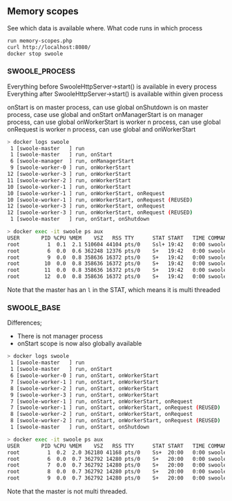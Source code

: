 
## Memory scopes

See which data is available where. What code runs in which process

```bash
run memory-scopes.php
curl http://localhost:8080/
docker stop swoole
```

### SWOOLE_PROCESS

Everything before SwooleHttpServer->start() is available in every process
Everything after SwooleHttpServer->start() is available within given process

onStart is on master process, can use global
onShutdown is on master process, case use global and onStart
onManagerStart is on manager process, can use global
onWorkerStart is worker n process, can use global
onRequest is worker n process, can use global and onWorkerStart

```bash
> docker logs swoole
 1 [swoole-master   ] run
 1 [swoole-master   ] run, onStart
 6 [swoole-manager  ] run, onManagerStart
 9 [swoole-worker-0 ] run, onWorkerStart
12 [swoole-worker-3 ] run, onWorkerStart
11 [swoole-worker-2 ] run, onWorkerStart
10 [swoole-worker-1 ] run, onWorkerStart
10 [swoole-worker-1 ] run, onWorkerStart, onRequest
10 [swoole-worker-1 ] run, onWorkerStart, onRequest (REUSED)
12 [swoole-worker-3 ] run, onWorkerStart, onRequest
12 [swoole-worker-3 ] run, onWorkerStart, onRequest (REUSED)
 1 [swoole-master   ] run, onStart, onShutdown
```

```bash
> docker exec -it swoole ps aux
USER       PID %CPU %MEM    VSZ   RSS TTY      STAT START   TIME COMMAND
root         1  0.1  2.1 510604 44104 pts/0    Ssl+ 19:42   0:00 swoole-master
root         6  0.0  0.6 362248 12376 pts/0    S+   19:42   0:00 swoole-manager
root         9  0.0  0.8 358636 16372 pts/0    S+   19:42   0:00 swoole-worker-0
root        10  0.0  0.8 358636 16372 pts/0    S+   19:42   0:00 swoole-worker-1
root        11  0.0  0.8 358636 16372 pts/0    S+   19:42   0:00 swoole-worker-2
root        12  0.0  0.8 358636 16372 pts/0    S+   19:42   0:00 swoole-worker-3
```

Note that the master has an `l` in the STAT, which means it is multi threaded


### SWOOLE_BASE

Differences;
 - There is not manager process
 - onStart scope is now also globally available

```bash
> docker logs swoole
 1 [swoole-master   ] run
 1 [swoole-master   ] run, onStart
 6 [swoole-worker-0 ] run, onStart, onWorkerStart
 7 [swoole-worker-1 ] run, onStart, onWorkerStart
 8 [swoole-worker-2 ] run, onStart, onWorkerStart
 9 [swoole-worker-3 ] run, onStart, onWorkerStart
 7 [swoole-worker-1 ] run, onStart, onWorkerStart, onRequest
 7 [swoole-worker-1 ] run, onStart, onWorkerStart, onRequest (REUSED)
 8 [swoole-worker-2 ] run, onStart, onWorkerStart, onRequest
 8 [swoole-worker-2 ] run, onStart, onWorkerStart, onRequest (REUSED)
 1 [swoole-master   ] run, onStart, onShutdown
```

```bash
> docker exec -it swoole ps aux
USER       PID %CPU %MEM    VSZ   RSS TTY      STAT START   TIME COMMAND
root         1  0.2  2.0 362180 41168 pts/0    Ss+  20:00   0:00 swoole-master
root         6  0.0  0.7 362792 14280 pts/0    S+   20:00   0:00 swoole-worker-0
root         7  0.0  0.7 362792 14280 pts/0    S+   20:00   0:00 swoole-worker-1
root         8  0.0  0.7 362792 14280 pts/0    S+   20:00   0:00 swoole-worker-2
root         9  0.0  0.7 362792 14280 pts/0    S+   20:00   0:00 swoole-worker-3
```

Note that the master is not multi threaded.
